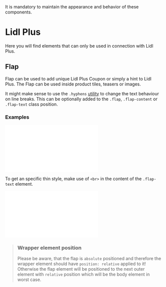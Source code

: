 <AlertWarning alertHeadline="Not modifiable">
 It is mandatory to maintain the appearance and behavior of these components.
</AlertWarning>

# Lidl Plus

Here you will find elements that can only be used in connection with Lidl Plus.

## Flap

Flap can be used to add unique Lidl Plus Coupon or simply a hint to Lidl Plus. The Flap can be used inside product tiles, teasers or images.

It might make sense to use the `.hyphens` [utility](../../Utilities/Text/Text.md#word-separation) to change the text behaviour on line breaks. This can be optionally added to the `.flap`, `.flap-content` or `.flap-text` class position.

### Examples

<ContentRack
    fields='
        "preview": {
            "src": "examples/FlapExample.html",
            "type": "link"
        },
        "<html>":{
            "src": "examples/FlapExample.html",
            "type": "content",
            "selector": "#app"
        }
    '
 />

![FlapExample](examples/FlapExample.html)

To get an specific thin style, make use of `<br>` in the content of the `.flap-text` element.

<ContentRack
    fields='
        "preview": {
            "src": "examples/FlapInElements.html",
            "type": "link"
        },
        "<html>":{
            "src": "examples/FlapInElements.html",
            "type": "content",
            "selector": "#app"
        }
    '
 />

![FlapInElements](examples/FlapInElements.html)

> ### Wrapper element position
>
> Please be aware, that the flap is `absolute` positioned and therefore the wrapper element should have `position: relative` applied to it! Otherwise the flap element will be positioned to the next outer element with `relative` position which will be the body element in worst case.
